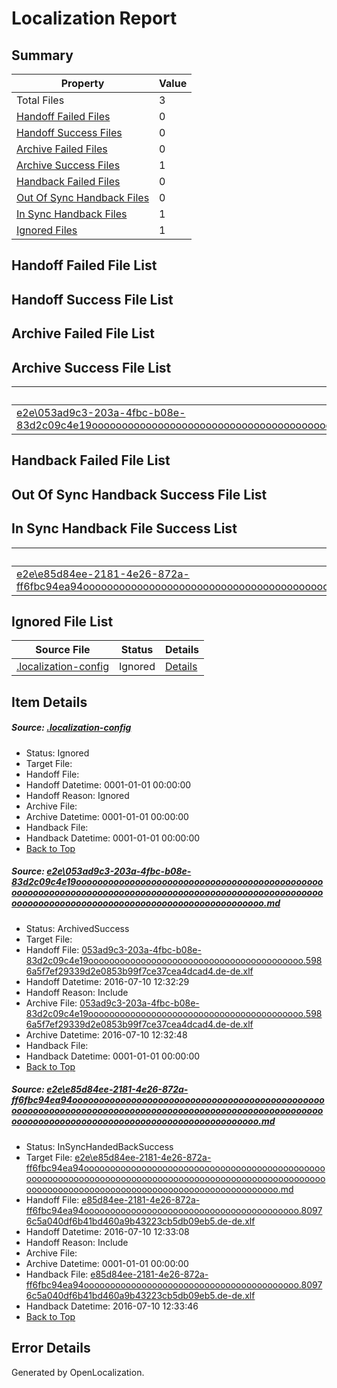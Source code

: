 # <a name='report-top'></a> Localization Report

## Summary
 Property | Value 
 -------- | ----- 
 Total Files | 3
[ Handoff Failed Files ](#handoff-failed-list)| 0
[ Handoff Success Files ](#handoff-success-list)| 0
[ Archive Failed Files ](#archive-failed-list)| 0
[ Archive Success Files ](#archive-success-list)| 1
[ Handback Failed Files ](#handback-failed-list)| 0
[ Out Of Sync Handback Files ](#outofsync-handback-success-list)| 0
[ In Sync Handback Files ](#insync-handback-success-list)| 1
[ Ignored Files ](#ignored-list)| 1

## <a name='handoff-failed-list'></a> Handoff Failed File List

## <a name='handoff-success-list'></a> Handoff Success File List

## <a name='archive-failed-list'></a> Archive Failed File List

## <a name='archive-success-list'></a> Archive Success File List
 Source File | Status | Details 
 ----------- | ------ | ------- 
 [e2e\053ad9c3-203a-4fbc-b08e-83d2c09c4e19ooooooooooooooooooooooooooooooooooooooooooooooooooooooooooooooooooooooooooooooooooooooooooooooooooooooooooooooooooooooooooooooooooooooooooooooooooooooo.md](https://github.com/OpenLocalizationTestOrg/oltest/blob/834708e2bc07155d2ea7382911f1471e978edc34/e2e/053ad9c3-203a-4fbc-b08e-83d2c09c4e19ooooooooooooooooooooooooooooooooooooooooooooooooooooooooooooooooooooooooooooooooooooooooooooooooooooooooooooooooooooooooooooooooooooooooooooooooooooooo.md) | ArchivedSuccess | [Details](#23d4e45b690efbfdc394524d562d060c408cfa0e1)

## <a name='handback-failed-list'></a> Handback Failed File List

## <a name='outofsync-handback-success-list'></a> Out Of Sync Handback Success File List

## <a name='insync-handback-success-list'></a> In Sync Handback File Success List
 Source File | Status | Details 
 ----------- | ------ | ------- 
 [e2e\e85d84ee-2181-4e26-872a-ff6fbc94ea94ooooooooooooooooooooooooooooooooooooooooooooooooooooooooooooooooooooooooooooooooooooooooooooooooooooooooooooooooooooooooooooooooooooooooooooooooooooooo.md](https://github.com/OpenLocalizationTestOrg/oltest/blob/4cd82fe5338648589d015759e00eb48b60e9477e/e2e/e85d84ee-2181-4e26-872a-ff6fbc94ea94ooooooooooooooooooooooooooooooooooooooooooooooooooooooooooooooooooooooooooooooooooooooooooooooooooooooooooooooooooooooooooooooooooooooooooooooooooooooo.md) | InSyncHandedBackSuccess | [Details](#c73f47872ce7a858f406699606e4305591c7028c2)

## <a name='ignored-list'></a> Ignored File List
 Source File | Status | Details 
 ----------- | ------ | ------- 
 [.localization-config](https://github.com/OpenLocalizationTestOrg/oltest/blob/4cd82fe5338648589d015759e00eb48b60e9477e/.localization-config) | Ignored | [Details](#3d4f252ac210baf56311d7e97dcc2db10974dbd20)

## Item Details
##### <a name='3d4f252ac210baf56311d7e97dcc2db10974dbd20'></a> Source: [.localization-config](https://github.com/OpenLocalizationTestOrg/oltest/blob/4cd82fe5338648589d015759e00eb48b60e9477e/.localization-config)
* Status: Ignored
* Target File: 
* Handoff File: 
* Handoff Datetime: 0001-01-01 00:00:00
* Handoff Reason: Ignored
* Archive File: 
* Archive Datetime: 0001-01-01 00:00:00
* Handback File: 
* Handback Datetime: 0001-01-01 00:00:00
* [Back to Top](#report-top)

##### <a name='23d4e45b690efbfdc394524d562d060c408cfa0e1'></a> Source: [e2e\053ad9c3-203a-4fbc-b08e-83d2c09c4e19ooooooooooooooooooooooooooooooooooooooooooooooooooooooooooooooooooooooooooooooooooooooooooooooooooooooooooooooooooooooooooooooooooooooooooooooooooooooo.md](https://github.com/OpenLocalizationTestOrg/oltest/blob/834708e2bc07155d2ea7382911f1471e978edc34/e2e/053ad9c3-203a-4fbc-b08e-83d2c09c4e19ooooooooooooooooooooooooooooooooooooooooooooooooooooooooooooooooooooooooooooooooooooooooooooooooooooooooooooooooooooooooooooooooooooooooooooooooooooooo.md)
* Status: ArchivedSuccess
* Target File: 
* Handoff File: [053ad9c3-203a-4fbc-b08e-83d2c09c4e19ooooooooooooooooooooooooooooooooooooooooo.5986a5f7ef29339d2e0853b99f7ce37cea4dcad4.de-de.xlf](https://github.com/OpenLocalizationTestOrg/olhandoff-e2e/blob/cc02329e9d81641b7ee5eac196e793dd4e06a08b/ol-handoff/OpenLocalizationTestOrg/oltest-dede-fly/ci/ht/053ad9c3-203a-4fbc-b08e-83d2c09c4e19ooooooooooooooooooooooooooooooooooooooooo.5986a5f7ef29339d2e0853b99f7ce37cea4dcad4.de-de.xlf)
* Handoff Datetime: 2016-07-10 12:32:29
* Handoff Reason: Include
* Archive File: [053ad9c3-203a-4fbc-b08e-83d2c09c4e19ooooooooooooooooooooooooooooooooooooooooo.5986a5f7ef29339d2e0853b99f7ce37cea4dcad4.de-de.xlf](https://github.com/OpenLocalizationTestOrg/olhandoff-e2e/blob/5f608b2ada80da0c5863f6f3215e87d7d8333a3b/ol-archive/OpenLocalizationTestOrg/oltest-dede-fly/ci/ht/053ad9c3-203a-4fbc-b08e-83d2c09c4e19ooooooooooooooooooooooooooooooooooooooooo.5986a5f7ef29339d2e0853b99f7ce37cea4dcad4.de-de.xlf)
* Archive Datetime: 2016-07-10 12:32:48
* Handback File: 
* Handback Datetime: 0001-01-01 00:00:00
* [Back to Top](#report-top)

##### <a name='c73f47872ce7a858f406699606e4305591c7028c2'></a> Source: [e2e\e85d84ee-2181-4e26-872a-ff6fbc94ea94ooooooooooooooooooooooooooooooooooooooooooooooooooooooooooooooooooooooooooooooooooooooooooooooooooooooooooooooooooooooooooooooooooooooooooooooooooooooo.md](https://github.com/OpenLocalizationTestOrg/oltest/blob/4cd82fe5338648589d015759e00eb48b60e9477e/e2e/e85d84ee-2181-4e26-872a-ff6fbc94ea94ooooooooooooooooooooooooooooooooooooooooooooooooooooooooooooooooooooooooooooooooooooooooooooooooooooooooooooooooooooooooooooooooooooooooooooooooooooooo.md)
* Status: InSyncHandedBackSuccess
* Target File: [e2e\e85d84ee-2181-4e26-872a-ff6fbc94ea94ooooooooooooooooooooooooooooooooooooooooooooooooooooooooooooooooooooooooooooooooooooooooooooooooooooooooooooooooooooooooooooooooooooooooooooooooooooooo.md](https://github.com/OpenLocalizationTestOrg/oltest-dede-fly/blob/82ba2a25884f8c3f7c9e422232a2ad22524b1e40/e2e/e85d84ee-2181-4e26-872a-ff6fbc94ea94ooooooooooooooooooooooooooooooooooooooooooooooooooooooooooooooooooooooooooooooooooooooooooooooooooooooooooooooooooooooooooooooooooooooooooooooooooooooo.md)
* Handoff File: [e85d84ee-2181-4e26-872a-ff6fbc94ea94ooooooooooooooooooooooooooooooooooooooooo.80976c5a040df6b41bd460a9b43223cb5db09eb5.de-de.xlf](https://github.com/OpenLocalizationTestOrg/olhandoff-e2e/blob/ca4610dc368ecc30cef628fc0d3df06ce9d5c718/ol-handoff/OpenLocalizationTestOrg/oltest-dede-fly/ci/ht/e85d84ee-2181-4e26-872a-ff6fbc94ea94ooooooooooooooooooooooooooooooooooooooooo.80976c5a040df6b41bd460a9b43223cb5db09eb5.de-de.xlf)
* Handoff Datetime: 2016-07-10 12:33:08
* Handoff Reason: Include
* Archive File: 
* Archive Datetime: 0001-01-01 00:00:00
* Handback File: [e85d84ee-2181-4e26-872a-ff6fbc94ea94ooooooooooooooooooooooooooooooooooooooooo.80976c5a040df6b41bd460a9b43223cb5db09eb5.de-de.xlf](https://github.com/OpenLocalizationTestOrg/olhandback-e2e/blob/25ff2f181393b6c147194fe6bedd9939e538e2d3/ol-handback/OpenLocalizationTestOrg/oltest-dede-fly/ci/ht/e85d84ee-2181-4e26-872a-ff6fbc94ea94ooooooooooooooooooooooooooooooooooooooooo.80976c5a040df6b41bd460a9b43223cb5db09eb5.de-de.xlf)
* Handback Datetime: 2016-07-10 12:33:46
* [Back to Top](#report-top)


## Error Details

Generated by OpenLocalization.
